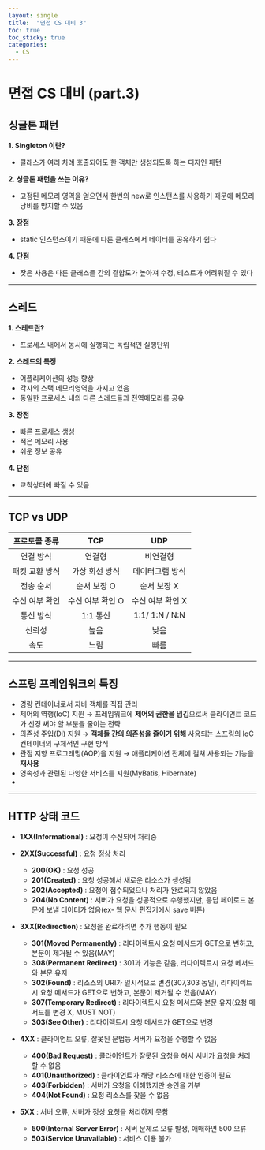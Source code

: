```yaml
---
layout: single
title:  "면접 CS 대비 3"
toc: true
toc_sticky: true
categories:
  - CS
---
```


#  면접 CS 대비 (part.3)



## 싱글톤 패턴

**1. Singleton 이란?**

- 클래스가 여러 차례 호출되어도 한 객체만 생성되도록 하는 디자인 패턴



**2. 싱글톤 패턴을 쓰는 이유?**

- 고정된 메모리 영역을 얻으면서 한번의 new로 인스턴스를 사용하기 때문에 메모리 낭비를 방지할 수 있음



**3. 장점**

- static 인스턴스이기 때문에 다른 클래스에서 데이터를 공유하기 쉽다



**4. 단점**

- 잦은 사용은 다른 클래스들 간의 결합도가 높아져 수정, 테스트가 어려워질 수 있다



---



## 스레드

**1. 스레드란?**

- 프로세스 내에서 동시에 실행되는 독립적인 실행단위



**2. 스레드의 특징**

- 어플리케이션의 성능 향상
- 각자의 스택 메모리영역을 가지고 있음
- 동일한 프로세스 내의 다른 스레드들과 전역메모리를 공유



**3. 장점**

- 빠른 프로세스 생성
- 적은 메모리 사용
- 쉬운 정보 공유



**4. 단점**

- 교착상태에 빠질 수 있음



---



## TCP vs UDP

| 프로토콜 종류  |       TCP        |       UDP        |
| :------------: | :--------------: | :--------------: |
|   연결 방식    |      연결형      |     비연결형     |
| 패킷 교환 방식 |  가상 회선 방식  | 데이터그램 방식  |
|   전송 순서    |   순서 보장 O    |   순서 보장 X    |
| 수신 여부 확인 | 수신 여부 확인 O | 수신 여부 확인 X |
|   통신 방식    |     1:1 통신     |  1:1/ 1:N / N:N  |
|     신뢰성     |       높음       |       낮음       |
|      속도      |       느림       |       빠름       |



---



## 스프링 프레임워크의 특징



- 경량 컨테이너로서 자바 객체를 직접 관리
- 제어의 역행(IoC) 지원 → 프레임워크에 **제어의 권한을 넘김**으로써 클라이언트 코드가 신경 써야 할 부분을 줄이는 전략
- 의존성 주입(DI) 지원 → **객체들 간의 의존성을 줄이기 위해** 사용되는 스프링의 IoC 컨테이너의 구체적인 구현 방식
- 관점 지향 프로그래밍(AOP)을 지원 →  애플리케이션 전체에 걸쳐 사용되는 기능을 **재사용**
- 영속성과 관련된 다양한 서비스를 지원(MyBatis, Hibernate)
- 



---



## HTTP 상태 코드



- **1XX(Informational)** : 요청이 수신되어 처리중
  
  
  
- **2XX(Successful)** : 요청 정상 처리
  
  - **200(OK)** : 요청 성공
  - **201(Created)** : 요청 성공해서 새로운 리소스가 생성됨
  - **202(Accepted)** : 요청이 접수되었으나 처리가 완료되지 않았음
  - **204(No Content)** : 서버가 요청을 성공적으로 수행했지만, 응답 페이로드 본문에 보낼 데이터가 없음(ex- 웹 문서 편집기에서 save 버튼)



- **3XX(Redirection)** : 요청을 완료하려면 추가 행동이 필요
  - **301(Moved Permanently)** : 리다이렉트시 요청 메서드가 GET으로 변하고, 본문이 제거될 수 있음(MAY)
  - **308(Permanent Redirect)** : 301과 기능은 같음, 리다이렉트시 요청 메서드와 본문 유지
  - **302(Found)** : 리소스의 URI가 일시적으로 변경(307,303 동일), 리다이렉트시 요청 메서드가 GET으로 변하고, 본문이 제거될 수 있음(MAY)
  - **307(Temporary Redirect)** : 리다이렉트시 요청 메서드와 본문 유지(요청 메서드를 변경 X, MUST NOT)
  - **303(See Other)** : 리다이렉트시 요청 메서드가 GET으로 변경



- **4XX** : 클라이언트 오류, 잘못된 문법등 서버가 요청을 수행할 수 없음
  - **400(Bad Request)** : 클라이언트가 잘못된 요청을 해서 서버가 요청을 처리할 수 없음
  - **401(Unauthorized)** : 클라이언트가 해당 리소스에 대한 인증이 필요
  - **403(Forbidden)** : 서버가 요청을 이해했지만 승인을 거부
  - **404(Not Found)** : 요청 리소스를 찾을 수 없음



- **5XX** : 서버 오류, 서버가 정상 요청을 처리하지 못함
  - **500(Internal Server Error)** : 서버 문제로 오류 발생, 애매하면 500 오류
  - **503(Service Unavailable)** : 서비스 이용 불가
